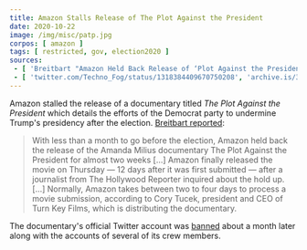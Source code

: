```yaml
---
title: Amazon Stalls Release of The Plot Against the President
date: 2020-10-22
image: /img/misc/patp.jpg
corpos: [ amazon ]
tags: [ restricted, gov, election2020 ]
sources:
 - [ 'Breitbart "Amazon Held Back Release of ‘Plot Against the President,’ Said Documentary Needed ‘Content Review’" by David Ng (22 Oct 2020)', 'archive.is/H8Fdw' ]
 - [ 'twitter.com/Techno_Fog/status/1318384409670750208', 'archive.is/3fxwl' ]
---
```


Amazon stalled the release of a documentary titled _The Plot Against the
President_ which details the efforts of the Democrat party to undermine Trump's
presidency after the election. [Breitbart
reported](https://www.breitbart.com/entertainment/2020/10/22/amazon-held-back-release-of-plot-against-the-president-said-documentary-needed-content-review/):

> With less than a month to go before the election, Amazon held back the
> release of the Amanda Milius documentary The Plot Against the President for
> almost two weeks [...] Amazon finally released the movie on Thursday — 12
> days after it was first submitted — after a journalist from The Hollywood
> Reporter inquired about the hold up. [...] Normally, Amazon takes between two
> to four days to process a movie submission, according to Cory Tucek,
> president and CEO of Turn Key Films, which is distributing the documentary.

The documentary's official Twitter account was
[banned](/e/twitter-bans-the-plot-against-the-president/) about a month
later along with the accounts of several of its crew members.
